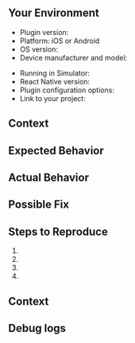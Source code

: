 <!-- PLEASE DON'T DELETE THIS TEMPLATE, OR YOUR ISSUE WILL BE CLOSED/IGNORED !!! -->
<!--- Provide a general summary of the issue in the Title above -->

## Your Environment
<!--- Include as many relevant details about the environment you experienced the bug in -->
<!--- Please specify exact version numbers and don't use terms like "latest", as such reference to numeric version changes over the time -->
* Plugin version:
* Platform: iOS or Android
* OS version:
* Device manufacturer and model:
<!--- If Simulator was used instead of real device, type Yes in following section -->
* Running in Simulator:
* React Native version:
* Plugin configuration options: 
* Link to your project:

## Context
<!--- Provide a more detailed introduction to the issue itself, and why you consider it to be a bug -->

## Expected Behavior
<!--- Tell us what should happen -->

## Actual Behavior
<!--- Tell us what happens instead -->

## Possible Fix
<!--- Not obligatory, but suggest a fix or reason for the bug -->

## Steps to Reproduce
<!--- Provide a link to a live example, or an unambiguous set of steps to -->
<!--- reproduce this bug include code to reproduce, if relevant -->
1.
2.
3.
4.

## Context
<!--- How has this bug affected you? What were you trying to accomplish? -->

## Debug logs
<!-- Relevant parts from printAndroidLogs or printIosLogs.
More info in README.md section Debugging.
If you're reporting app crash also provide output of "adb logcat" -->
